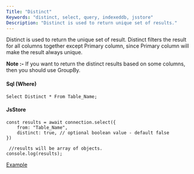 ```yaml
---
Title: "Distinct"
Keywords: "distinct, select, query, indexeddb, jsstore"
Description: "Distinct is used to return unique set of results."
---
```


Distinct is used to return the unique set of result. Distinct filters the result for all columns together except Primary column, since Primary column will make the result always unique.

**Note :-** If you want to return the distinct results based on some columns, then you should use GroupBy.

#### Sql (Where)

```
Select Distinct * From Table_Name;
```

#### JsStore

```
const results = await connection.select({
    from: "Table_Name",
    distinct: true, // optional boolean value - default false
})

 //results will be array of objects.
console.log(results);
```

<p class="margin-top-40px text-center">
    <a class="btn info" target="_blank" href="https://ujjwalguptaofficial.github.io/idbstudio/?db=Demo&query=select(%7B%0A%20%20%20%20from%3A%20%22Customers%22%2C%0A%20%20%20%20distinct%3Atrue%20%2F%2F%20boolean%20value%0A%7D)%3B%0A">Example</a>
</p>